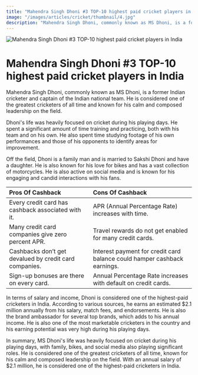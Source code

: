 ```yaml
---
title: "Mahendra Singh Dhoni #3 TOP-10 highest paid cricket players in India"
image: "/images/articles/cricket/thumbnail/4.jpg"
description: "Mahendra Singh Dhoni, commonly known as MS Dhoni, is a former Indian cricketer and captain of the Indian national team. He is considered one of the greatest cricketers of all time and known for his calm and composed leadership on the field."
---
```


![Mahendra Singh Dhoni #3 TOP-10 highest paid cricket players in India](/images/articles/cricket/4.jpg)

# Mahendra Singh Dhoni #3 TOP-10 highest paid cricket players in India

Mahendra Singh Dhoni, commonly known as MS Dhoni, is a former Indian cricketer and captain of the Indian national team. He is considered one of the greatest cricketers of all time and known for his calm and composed leadership on the field.

Dhoni's life was heavily focused on cricket during his playing days. He spent a significant amount of time training and practicing, both with his team and on his own. He also spent time studying footage of his own performances and those of his opponents to identify areas for improvement.

Off the field, Dhoni is a family man and is married to Sakshi Dhoni and have a daughter. He is also known for his love for bikes and has a vast collection of motorcycles. He is also active on social media and is known for his engaging and candid interactions with his fans.

| Pros Of Cashback                                       | Cons Of Cashback                                                         |
| :----------------------------------------------------- | :----------------------------------------------------------------------- |
| Every credit card has cashback associated with it.     | APR (Annual Percentage Rate) increases with time.                        |
| Many credit card companies give zero percent APR.      | Travel rewards do not get enabled for many credit cards.                 |
| Cashbacks don’t get devalued by credit card companies. | Interest payment for credit card balance could hamper cashback earnings. |
| Sign-up bonuses are there on every card.               | Annual Percentage Rate increases with default on credit cards.           |

In terms of salary and income, Dhoni is considered one of the highest-paid cricketers in India. According to various sources, he earns an estimated $2.1 million annually from his salary, match fees, and endorsements. He is also the brand ambassador for several top brands, which adds to his annual income. He is also one of the most marketable cricketers in the country and his earning potential was very high during his playing days.

In summary, MS Dhoni's life was heavily focused on cricket during his playing days, with family, bikes, and social media also playing significant roles. He is considered one of the greatest cricketers of all time, known for his calm and composed leadership on the field. With an annual salary of $2.1 million, he is considered one of the highest-paid cricketers in India.
